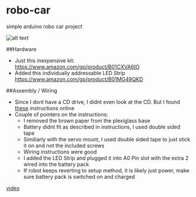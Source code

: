# robo-car
simple arduino robo car project

![alt text](robo-car.JPG "Robo Car")

##Hardware
* Just this inexpensive kit: https://www.amazon.com/gp/product/B01CXVA6IO
* Added this individually addressable LED Strip https://www.amazon.com/gp/product/B01MG49QKD


##Assembly / Wiring
* Since I dont have a CD drive, I didnt even look at the CD.  But I found [these](../robot-car-instructions.pdf) instructions online
* Couple of pointers on the instructions:
  * I removed the brown paper from the plexiglass base
  * Battery didnt fit as described in instructions, I used double sided tape
  * Similiarly with the servo mount, I used double sided tape to just stick it on and not the included screws
  * Wiring instructions were good
  * I added the LED Strip and plugged it into A0 Pin slot with the extra 2 wired into the battery pack
  * If robot keeps reverting to setup method, it is likely just power, make sure battery pack is switched on and charged

[video](robo-car-demo.MOV)


